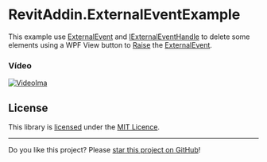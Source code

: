 # RevitAddin.ExternalEventExample

This example use [ExternalEvent][1] and [IExternalEventHandle][2] to delete some elements using a WPF View button to [Raise][3] the [ExternalEvent][1].

### Vídeo

[![VideoIma]][Video]

## License

This library is [licensed](LICENSE) under the [MIT Licence](https://en.wikipedia.org/wiki/MIT_License).

---

Do you like this project? Please [star this project on GitHub](https://github.com/ricaun/RevitAddin.ExternalEventExample/stargazers)!

[Video]: https://youtu.be/v46mdgzA1H8
[VideoIma]: https://img.youtube.com/vi/v46mdgzA1H8/hqdefault.jpg

[1]: https://www.revitapidocs.com/2022/05089477-4612-35b2-81a2-89c4f44370ea.htm
[2]: https://www.revitapidocs.com/2022/f265a2c9-8540-9c97-9b37-4f7442becac2.htm
[3]: https://www.revitapidocs.com/2022/13bf4411-c400-dcd2-458c-7f09357d9ecb.htm
